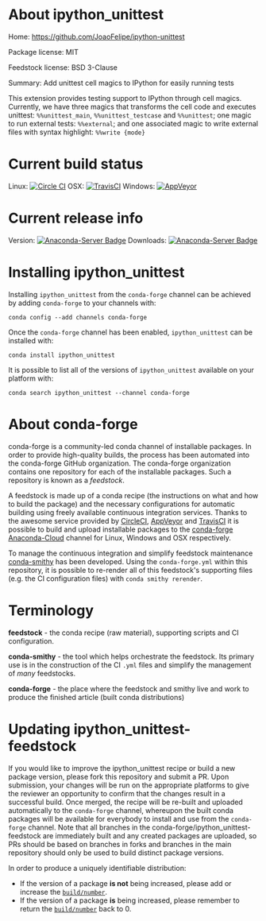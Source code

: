 About ipython_unittest
======================

Home: https://github.com/JoaoFelipe/ipython-unittest

Package license: MIT

Feedstock license: BSD 3-Clause

Summary: Add unittest cell magics to IPython for easily running tests

This extension provides testing support to IPython through cell magics.
Currently, we have three magics that transforms the cell code and executes unittest:
`%%unittest_main`, `%%unittest_testcase` and `%%unittest`;
one magic to run external tests: `%%external`;
and one associated magic to write external files with syntax highlight: `%%write {mode}`


Current build status
====================

Linux: [![Circle CI](https://circleci.com/gh/conda-forge/ipython_unittest-feedstock.svg?style=shield)](https://circleci.com/gh/conda-forge/ipython_unittest-feedstock)
OSX: [![TravisCI](https://travis-ci.org/conda-forge/ipython_unittest-feedstock.svg?branch=master)](https://travis-ci.org/conda-forge/ipython_unittest-feedstock)
Windows: [![AppVeyor](https://ci.appveyor.com/api/projects/status/github/conda-forge/ipython_unittest-feedstock?svg=True)](https://ci.appveyor.com/project/conda-forge/ipython-unittest-feedstock/branch/master)

Current release info
====================
Version: [![Anaconda-Server Badge](https://anaconda.org/conda-forge/ipython_unittest/badges/version.svg)](https://anaconda.org/conda-forge/ipython_unittest)
Downloads: [![Anaconda-Server Badge](https://anaconda.org/conda-forge/ipython_unittest/badges/downloads.svg)](https://anaconda.org/conda-forge/ipython_unittest)

Installing ipython_unittest
===========================

Installing `ipython_unittest` from the `conda-forge` channel can be achieved by adding `conda-forge` to your channels with:

```
conda config --add channels conda-forge
```

Once the `conda-forge` channel has been enabled, `ipython_unittest` can be installed with:

```
conda install ipython_unittest
```

It is possible to list all of the versions of `ipython_unittest` available on your platform with:

```
conda search ipython_unittest --channel conda-forge
```


About conda-forge
=================

conda-forge is a community-led conda channel of installable packages.
In order to provide high-quality builds, the process has been automated into the
conda-forge GitHub organization. The conda-forge organization contains one repository
for each of the installable packages. Such a repository is known as a *feedstock*.

A feedstock is made up of a conda recipe (the instructions on what and how to build
the package) and the necessary configurations for automatic building using freely
available continuous integration services. Thanks to the awesome service provided by
[CircleCI](https://circleci.com/), [AppVeyor](http://www.appveyor.com/)
and [TravisCI](https://travis-ci.org/) it is possible to build and upload installable
packages to the [conda-forge](https://anaconda.org/conda-forge)
[Anaconda-Cloud](http://docs.anaconda.org/) channel for Linux, Windows and OSX respectively.

To manage the continuous integration and simplify feedstock maintenance
[conda-smithy](http://github.com/conda-forge/conda-smithy) has been developed.
Using the ``conda-forge.yml`` within this repository, it is possible to re-render all of
this feedstock's supporting files (e.g. the CI configuration files) with ``conda smithy rerender``.


Terminology
===========

**feedstock** - the conda recipe (raw material), supporting scripts and CI configuration.

**conda-smithy** - the tool which helps orchestrate the feedstock.
                   Its primary use is in the construction of the CI ``.yml`` files
                   and simplify the management of *many* feedstocks.

**conda-forge** - the place where the feedstock and smithy live and work to
                  produce the finished article (built conda distributions)


Updating ipython_unittest-feedstock
===================================

If you would like to improve the ipython_unittest recipe or build a new
package version, please fork this repository and submit a PR. Upon submission,
your changes will be run on the appropriate platforms to give the reviewer an
opportunity to confirm that the changes result in a successful build. Once
merged, the recipe will be re-built and uploaded automatically to the
`conda-forge` channel, whereupon the built conda packages will be available for
everybody to install and use from the `conda-forge` channel.
Note that all branches in the conda-forge/ipython_unittest-feedstock are
immediately built and any created packages are uploaded, so PRs should be based
on branches in forks and branches in the main repository should only be used to
build distinct package versions.

In order to produce a uniquely identifiable distribution:
 * If the version of a package **is not** being increased, please add or increase
   the [``build/number``](http://conda.pydata.org/docs/building/meta-yaml.html#build-number-and-string).
 * If the version of a package **is** being increased, please remember to return
   the [``build/number``](http://conda.pydata.org/docs/building/meta-yaml.html#build-number-and-string)
   back to 0.
